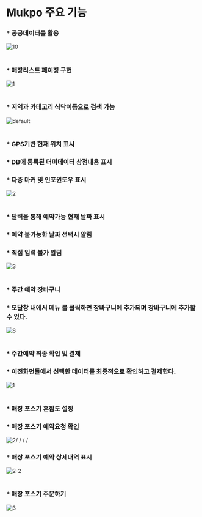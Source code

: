 # Mukpo 주요 기능

### * 공공데이터를 활용
![10](https://user-images.githubusercontent.com/32383284/42022451-55d8b8f2-7af8-11e8-8416-70e7fe9ec9e5.png)
#


### * 매장리스트 페이징 구현
![1](https://user-images.githubusercontent.com/32383284/42022245-c591b2d0-7af7-11e8-85dc-660b105aa573.png)
#



### * 지역과 카테고리 식닥이름으로 검색 가능
![default](https://user-images.githubusercontent.com/32383284/43310882-cd2688ee-91c3-11e8-9b13-bb920af7a5a3.PNG)
#




### * GPS기반 현재 위치 표시 
### * DB에 등록된 더미데이터 상점내용 표시
### * 다중 마커 및 인포윈도우 표시
![2](https://user-images.githubusercontent.com/32383284/42023375-a9358e60-7afa-11e8-9a54-ddcca52ca651.png)

#




### * 달력을 통해 예약가능 현재 날짜 표시
### * 예약 불가능한 날짜 선택시 알림
### * 직접 입력 불가 알림
![3](https://user-images.githubusercontent.com/32383284/42023861-da42b8ce-7afb-11e8-95b6-085a29f6c9a1.png)

#



### * 주간 예약 장바구니
### * 모달창 내에서 메뉴 를 클릭하면 장바구니에 추가되며 장바구니에 추가할 수 있다.
![8](https://user-images.githubusercontent.com/32383284/42024171-8d1b816a-7afc-11e8-810a-92e05dfb8f4c.png)

#



### * 주간예약 최종 확인 및 결제
### * 이전화면들에서 선택한 데이터를 최종적으로 확인하고 결제한다.
![1](https://user-images.githubusercontent.com/32383284/43311176-976e3fac-91c4-11e8-97c6-d21cac8ae378.PNG)

#


### * 매장 포스기 혼잡도 설정
### * 매장 포스기 예약요청 확인
![2](https://user-images.githubusercontent.com/32383284/43311244-d9c98668-91c4-11e8-9140-b5cd8ae9a6f9.PNG)/
/
/
/


### * 매장 포스기 예약 상세내역 표시
![2-2](https://user-images.githubusercontent.com/32383284/43311325-14942b04-91c5-11e8-87d0-493898b34c0c.PNG)


#


### * 매장 포스기 주문하기
![3](https://user-images.githubusercontent.com/32383284/43311359-328344c4-91c5-11e8-9a1e-2992c7134fe7.PNG)
